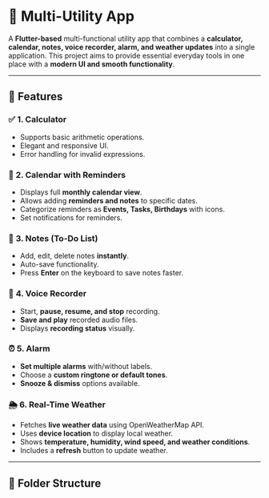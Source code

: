 # 📱 Multi-Utility App

A **Flutter-based** multi-functional utility app that combines a **calculator, calendar, notes, voice recorder, alarm, and weather updates** into a single application. This project aims to provide essential everyday tools in one place with a **modern UI and smooth functionality**.

---

## 🚀 Features

### ✅ **1. Calculator**
- Supports basic arithmetic operations.
- Elegant and responsive UI.
- Error handling for invalid expressions.

### 📅 **2. Calendar with Reminders**
- Displays full **monthly calendar view**.
- Allows adding **reminders and notes** to specific dates.
- Categorize reminders as **Events, Tasks, Birthdays** with icons.
- Set notifications for reminders.

### 📝 **3. Notes (To-Do List)**
- Add, edit, delete notes **instantly**.
- Auto-save functionality.
- Press **Enter** on the keyboard to save notes faster.

### 🎤 **4. Voice Recorder**
- Start, **pause, resume, and stop** recording.
- **Save and play** recorded audio files.
- Displays **recording status** visually.

### ⏰ **5. Alarm**
- **Set multiple alarms** with/without labels.
- Choose a **custom ringtone or default tones**.
- **Snooze & dismiss** options available.

### 🌦 **6. Real-Time Weather**
- Fetches **live weather data** using OpenWeatherMap API.
- Uses **device location** to display local weather.
- Shows **temperature, humidity, wind speed, and weather conditions**.
- Includes a **refresh** button to update weather.

---

## 📂 Folder Structure

